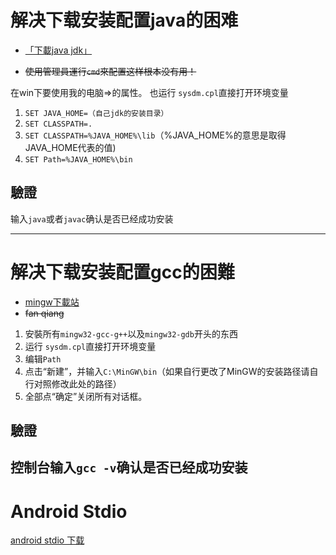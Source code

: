 # 解决下载安装配置java的困难

- [「下載java jdk」](https://www.oracle.com/technetwork/java/javase/downloads/jdk12-downloads-5295953.html)

- ~~使用管理員運行`cmd`來配置这样根本没有用！~~
  
 在win下要使用我的电脑=>的属性。
 也运行 `sysdm.cpl`直接打开环境变量

 1. `SET JAVA_HOME=（自己jdk的安装目录）`
 2. `SET CLASSPATH=.`
 3. `SET CLASSPATH=%JAVA_HOME%\lib`（%JAVA_HOME%的意思是取得JAVA_HOME代表的值)
 4. `SET Path=%JAVA_HOME%\bin`

  ## 驗證

输入`java`或者`javac`确认是否已经成功安装

---
# 解决下载安装配置gcc的困難

- [mingw下載站](http://www.mingw.org/)
- ~~fan qiang~~
1. 安裝所有`mingw32-gcc-g++`以及`mingw32-gdb`开头的东西
2. 运行 `sysdm.cpl`直接打开环境变量
3. 编辑`Path`
4. 点击“新建”，并输入`C:\MinGW\bin`（如果自行更改了MinGW的安装路径请自行对照修改此处的路径）
5. 全部点“确定”关闭所有对话框。
  ## 驗證
控制台输入`gcc -v`确认是否已经成功安装
---
# Android Stdio
[android stdio 下载](https://developer.android.com/training/basics/firstapp/creating-project)
